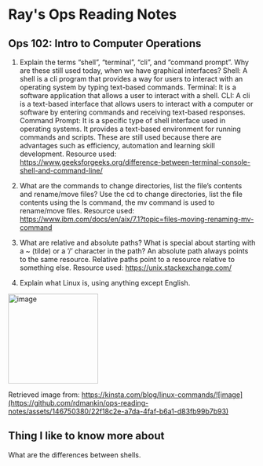 # Ray's Ops Reading Notes

## Ops 102: Intro to Computer Operations

1.	Explain the terms “shell”, “terminal”, “cli”, and “command prompt”. Why are these still used today, when we have graphical interfaces?
Shell: A shell is a cli program that provides a way for users to interact with an operating system by typing text-based commands.
Terminal: It is a software application that allows a user to interact with a shell.
CLI: A cli is a text-based interface that allows users to interact with a computer or software by entering commands and receiving text-based responses.
Command Prompt: It is a specific type of shell interface used in operating systems. It provides a text-based environment for running commands and scripts.
These are still used because there are advantages such as efficiency, automation and learning skill development.
Resource used: https://www.geeksforgeeks.org/difference-between-terminal-console-shell-and-command-line/ 

2.	What are the commands to change directories, list the file’s contents and rename/move files?
Use the cd to change directories, list the file contents using the ls command, the mv command is used to rename/move files. 
Resource used: https://www.ibm.com/docs/en/aix/7.1?topic=files-moving-renaming-mv-command

3.	What are relative and absolute paths? What is special about starting with a ~ (tilde) or a ‘/’ character in the path?
An absolute path always points to the same resource. Relative paths point to a resource relative to something else.
Resource used: https://unix.stackexchange.com/

4.	Explain what Linux is, using anything except English.

<img width="183" alt="image" src="https://github.com/rdmankin/ops-reading-notes/assets/146750380/e3faf7fc-81fb-4557-8b47-7711c2dc954d">

Retrieved image from: https://kinsta.com/blog/linux-commands/![image](https://github.com/rdmankin/ops-reading-notes/assets/146750380/22f18c2e-a7da-4faf-b6a1-d83fb99b7b93)

## Thing I like to know more about

What are the differences between shells.

